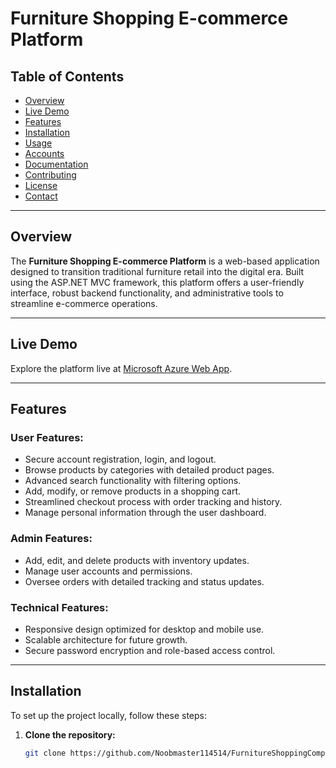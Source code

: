 # Furniture Shopping E-commerce Platform

## Table of Contents
- [Overview](#overview)
- [Live Demo](#live-demo)
- [Features](#features)
- [Installation](#installation)
- [Usage](#usage)
- [Accounts](#accounts)
- [Documentation](#documentation)
- [Contributing](#contributing)
- [License](#license)
- [Contact](#contact)

---

## Overview
The **Furniture Shopping E-commerce Platform** is a web-based application designed to transition traditional furniture retail into the digital era. Built using the ASP.NET MVC framework, this platform offers a user-friendly interface, robust backend functionality, and administrative tools to streamline e-commerce operations.

---

## Live Demo
Explore the platform live at [Microsoft Azure Web App](https://furnitureshoppingcomp3851.azurewebsites.net).

---

## Features

### **User Features:**
- Secure account registration, login, and logout.
- Browse products by categories with detailed product pages.
- Advanced search functionality with filtering options.
- Add, modify, or remove products in a shopping cart.
- Streamlined checkout process with order tracking and history.
- Manage personal information through the user dashboard.

### **Admin Features:**
- Add, edit, and delete products with inventory updates.
- Manage user accounts and permissions.
- Oversee orders with detailed tracking and status updates.

### **Technical Features:**
- Responsive design optimized for desktop and mobile use.
- Scalable architecture for future growth.
- Secure password encryption and role-based access control.

---

## Installation
To set up the project locally, follow these steps:

1. **Clone the repository:**
   ```bash
   git clone https://github.com/Noobmaster114514/FurnitureShoppingComp3851.git
